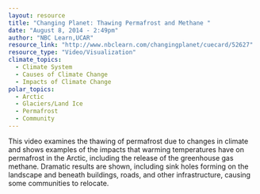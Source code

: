 ```yaml
---
layout: resource
title: "Changing Planet: Thawing Permafrost and Methane "
date: "August 8, 2014 - 2:49pm"
author: "NBC Learn,UCAR"
resource_link: "http://www.nbclearn.com/changingplanet/cuecard/52627"
resource_type: "Video/Visualization"
climate_topics:
  - Climate System
  - Causes of Climate Change
  - Impacts of Climate Change
polar_topics:
  - Arctic
  - Glaciers/Land Ice
  - Permafrost
  - Community
---
```


This video examines the thawing of permafrost due to changes in climate and shows examples of the impacts that warming temperatures have on permafrost in the Arctic, including the release of the greenhouse gas methane. Dramatic results are shown, including sink holes forming on the landscape and beneath buildings, roads, and other infrastructure, causing some communities to relocate.
